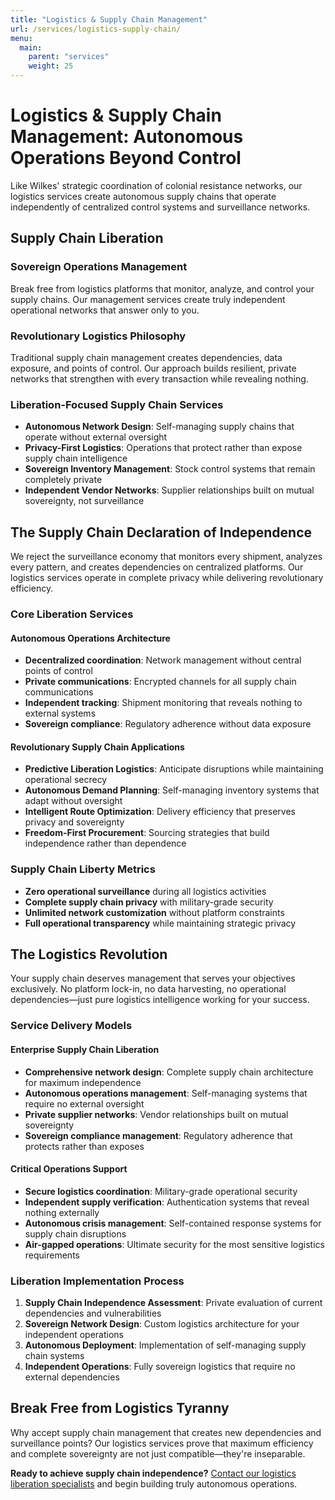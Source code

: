 ```yaml
---
title: "Logistics & Supply Chain Management"
url: /services/logistics-supply-chain/
menu:
  main:
    parent: "services"
    weight: 25
---
```


# Logistics & Supply Chain Management: Autonomous Operations Beyond Control

Like Wilkes' strategic coordination of colonial resistance networks, our logistics services create autonomous supply chains that operate independently of centralized control systems and surveillance networks.

## Supply Chain Liberation

### Sovereign Operations Management
Break free from logistics platforms that monitor, analyze, and control your supply chains. Our management services create truly independent operational networks that answer only to you.

### Revolutionary Logistics Philosophy
Traditional supply chain management creates dependencies, data exposure, and points of control. Our approach builds resilient, private networks that strengthen with every transaction while revealing nothing.

### Liberation-Focused Supply Chain Services
- **Autonomous Network Design**: Self-managing supply chains that operate without external oversight
- **Privacy-First Logistics**: Operations that protect rather than expose supply chain intelligence
- **Sovereign Inventory Management**: Stock control systems that remain completely private
- **Independent Vendor Networks**: Supplier relationships built on mutual sovereignty, not surveillance

## The Supply Chain Declaration of Independence

We reject the surveillance economy that monitors every shipment, analyzes every pattern, and creates dependencies on centralized platforms. Our logistics services operate in complete privacy while delivering revolutionary efficiency.

### Core Liberation Services

#### Autonomous Operations Architecture
- **Decentralized coordination**: Network management without central points of control
- **Private communications**: Encrypted channels for all supply chain communications
- **Independent tracking**: Shipment monitoring that reveals nothing to external systems
- **Sovereign compliance**: Regulatory adherence without data exposure

#### Revolutionary Supply Chain Applications
- **Predictive Liberation Logistics**: Anticipate disruptions while maintaining operational secrecy
- **Autonomous Demand Planning**: Self-managing inventory systems that adapt without oversight
- **Intelligent Route Optimization**: Delivery efficiency that preserves privacy and sovereignty
- **Freedom-First Procurement**: Sourcing strategies that build independence rather than dependence

### Supply Chain Liberty Metrics
- **Zero operational surveillance** during all logistics activities
- **Complete supply chain privacy** with military-grade security
- **Unlimited network customization** without platform constraints
- **Full operational transparency** while maintaining strategic privacy

## The Logistics Revolution

Your supply chain deserves management that serves your objectives exclusively. No platform lock-in, no data harvesting, no operational dependencies—just pure logistics intelligence working for your success.

### Service Delivery Models

#### Enterprise Supply Chain Liberation
- **Comprehensive network design**: Complete supply chain architecture for maximum independence
- **Autonomous operations management**: Self-managing systems that require no external oversight
- **Private supplier networks**: Vendor relationships built on mutual sovereignty
- **Sovereign compliance management**: Regulatory adherence that protects rather than exposes

#### Critical Operations Support
- **Secure logistics coordination**: Military-grade operational security
- **Independent supply verification**: Authentication systems that reveal nothing externally
- **Autonomous crisis management**: Self-contained response systems for supply chain disruptions
- **Air-gapped operations**: Ultimate security for the most sensitive logistics requirements

### Liberation Implementation Process
1. **Supply Chain Independence Assessment**: Private evaluation of current dependencies and vulnerabilities
2. **Sovereign Network Design**: Custom logistics architecture for your independent operations
3. **Autonomous Deployment**: Implementation of self-managing supply chain systems
4. **Independent Operations**: Fully sovereign logistics that require no external dependencies

## Break Free from Logistics Tyranny

Why accept supply chain management that creates new dependencies and surveillance points? Our logistics services prove that maximum efficiency and complete sovereignty are not just compatible—they're inseparable.

**Ready to achieve supply chain independence?** [Contact our logistics liberation specialists](/) and begin building truly autonomous operations.
